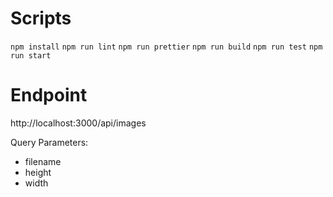 # Scripts
```npm install```
```npm run lint```
```npm run prettier```
```npm run build```
```npm run test```
```npm run start```

# Endpoint
http://localhost:3000/api/images

Query Parameters:
- filename
- height
- width
